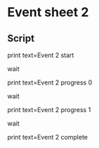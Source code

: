 # Event sheet 2

## Script

print
  text=Event 2 start

wait

print
  text=Event 2 progress 0

wait

print
  text=Event 2 progress 1

wait

print
  text=Event 2 complete